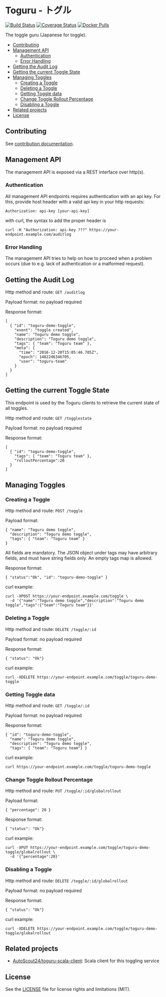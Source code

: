 # Toguru - トグル

[![Build Status](https://travis-ci.org/AutoScout24/toguru.svg?branch=master)](https://travis-ci.org/AutoScout24/toguru)
[![Coverage Status](https://coveralls.io/repos/github/AutoScout24/toguru/badge.svg?branch=master)](https://coveralls.io/github/AutoScout24/toguru?branch=master)
[![Docker Pulls](https://img.shields.io/docker/pulls/as24/toguru.svg)](https://hub.docker.com/r/as24/toguru/)

The toggle guru (Japanese for toggle).

<!-- installing doctoc: https://github.com/thlorenz/doctoc#installation -->
<!-- tocdoc command: doctoc README.md --maxlevel 3 -->
<!-- START doctoc generated TOC please keep comment here to allow auto update -->
<!-- DON'T EDIT THIS SECTION, INSTEAD RE-RUN doctoc TO UPDATE -->
<!-- END doctoc generated TOC please keep comment here to allow auto update -->

- [Contributing](#contributing)
- [Management API](#management-api)
  - [Authentication](#authentication)
  - [Error Handling](#error-handling)
- [Getting the Audit Log](#getting-the-audit-log)
- [Getting the current Toggle State](#getting-the-current-toggle-state)
- [Managing Toggles](#managing-toggles)
  - [Creating a Toggle](#creating-a-toggle)
  - [Deleting a Toggle](#deleting-a-toggle)
  - [Getting Toggle data](#getting-toggle-data)
  - [Change Toggle Rollout Percentage](#change-toggle-rollout-percentage)
  - [Disabling a Toggle](#disabling-a-toggle)
- [Related projects](#related-projects)
- [License](#license)

<!-- END doctoc generated TOC please keep comment here to allow auto update -->

## Contributing

See [contribution documentation](CONTRIBUTING.md).

## Management API

The management API is exposed via a REST interface over http(s).

### Authentication

All management API endpoints requires authentication with an api key. For this,
provide host header with a valid api key in your http requests:

```
Authorization: api-key [your-api-key]
```

with curl, the syntax to add the proper header is

```
curl -H "Authorization: api-key ???" https://your-endpoint.example.com/auditlog
```

### Error Handling

The management API tries to help on how to proceed when a problem occurs (due to
e.g. lack of authentication or a malformed request).  

## Getting the Audit Log

Http method and route: `GET /auditlog`

Payload format: no payload required

Response format:
```
[
  { "id": "toguru-demo-toggle",
    "event": "toggle created",
    "name": "Toguru demo toggle",
    "description": "Toguru demo toggle",
    "tags": { "team": "Toguru team" },
    "meta": {
      "time": "2016-12-20T15:05:46.705Z",
      "epoch": 1482246346705,
      "user": "toguru-team"
    }
  }
]
```

## Getting the current Toggle State

This endpoint is used by the Toguru clients to retrieve the current state of all
toggles.

Http method and route: `GET /togglestate`

Payload format: no payload required

Response format:
```
[
  { "id": "toguru-demo-toggle",
    "tags": { "team": "Toguru team" },
    "rolloutPercentage":20
  }
]
```

## Managing Toggles

### Creating a Toggle

Http method and route: `POST /toggle`

Payload format:
```
{ "name": "Toguru demo toggle",
  "description": "Toguru demo toggle",
  "tags": { "team": "Toguru team" }
}
```

All fields are mandatory. The JSON object under tags may have arbitrary fields,
and must have string fields only. An empty tags map is allowed.

Response format:
```
{ "status":"Ok", "id": "toguru-demo-toggle" }
```

curl example:
```
curl -XPOST https://your-endpoint.example.com/toggle \
  -d '{"name":"Toguru demo toggle","description":"Toguru demo toggle","tags":{"team":"Toguru team"}}'
```

### Deleting a Toggle

Http method and route: `DELETE /toggle/:id`

Payload format: no payload required

Response format:
```
{ "status": "Ok"}
```

curl example:
```
curl -XDELETE https://your-endpoint.example.com/toggle/toguru-demo-toggle
```

### Getting Toggle data

Http method and route: `GET /toggle/:id`

Payload format: no payload required

Response format:
```
{ "id": "toguru-demo-toggle",
  "name": "Toguru demo toggle",
  "description": "Toguru demo toggle",
  "tags": { "team": "Toguru team"} }
```

curl example:
```
curl https://your-endpoint.example.com/toggle/toguru-demo-toggle
```

### Change Toggle Rollout Percentage

Http method and route: `PUT /toggle/:id/globalrollout`

Payload format:
```
{ "percentage": 20 }
```

Response format:
```
{ "status": "Ok"}
```

curl example:
```
curl -XPUT https://your-endpoint.example.com/toggle/toguru-demo-toggle/globalrollout \
  -d '{"percentage":20}'
```

### Disabling a Toggle

Http method and route: `DELETE /toggle/:id/globalrollout`

Payload format: no payload required

Response format:
```
{ "status": "Ok"}
```

curl example:
```
curl -XDELETE https://your-endpoint.example.com/toggle/toguru-demo-toggle/globalrollout
```


## Related projects

* [AutoScout24/toguru-scala-client](https://github.com/AutoScout24/toguru-scala-client): Scala client for this toggling service

## License

See the [LICENSE](LICENSE.md) file for license rights and limitations (MIT).
